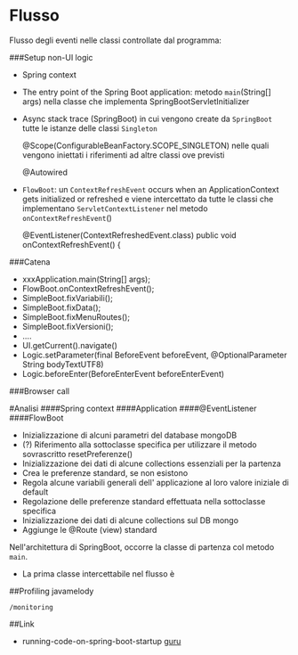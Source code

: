 Flusso
======================
Flusso degli eventi nelle classi controllate dal programma:

###Setup non-UI logic
- Spring context
- The entry point of the Spring Boot application: metodo `main`(String[] args) nella classe che implementa SpringBootServletInitializer
- Async stack trace (SpringBoot) in cui vengono create da `SpringBoot` tutte le istanze delle classi `Singleton` 


    @Scope(ConfigurableBeanFactory.SCOPE_SINGLETON)
nelle quali vengono iniettati i riferimenti ad altre classi ove previsti 
    
    @Autowired
- `FlowBoot`: un `ContextRefreshEvent` occurs when an ApplicationContext gets initialized or refreshed e viene intercettato da tutte le classi che implementano `ServletContextListener` nel metodo `onContextRefreshEvent`()
    
    
    @EventListener(ContextRefreshedEvent.class)
    public void onContextRefreshEvent() {

###Catena
- xxxApplication.main(String[] args);
- FlowBoot.onContextRefreshEvent();
- SimpleBoot.fixVariabili();
- SimpleBoot.fixData();
- SimpleBoot.fixMenuRoutes();
- SimpleBoot.fixVersioni();
- ....
-  UI.getCurrent().navigate()
- Logic.setParameter(final BeforeEvent beforeEvent, @OptionalParameter String bodyTextUTF8)
- Logic.beforeEnter(BeforeEnterEvent beforeEnterEvent)

###Browser call


#Analisi
####Spring context
####Application 
####@EventListener
####FlowBoot
- Inizializzazione di alcuni parametri del database mongoDB
- (?) Riferimento alla sottoclasse specifica per utilizzare il metodo sovrascritto resetPreferenze()
- Inizializzazione dei dati di alcune collections essenziali per la partenza
- Crea le preferenze standard, se non esistono
- Regola alcune variabili generali dell' applicazione al loro valore iniziale di default
- Regolazione delle preferenze standard effettuata nella sottoclasse specifica
- Inizializzazione dei dati di alcune collections sul DB mongo
- Aggiunge le @Route (view) standard






Nell'architettura di SpringBoot, occorre la classe di partenza col metodo `main`.

- La prima classe intercettabile nel flusso è

##Profiling
javamelody
    
    /monitoring
##Link
- running-code-on-spring-boot-startup [guru](https://springframework.guru/running-code-on-spring-boot-startup/)